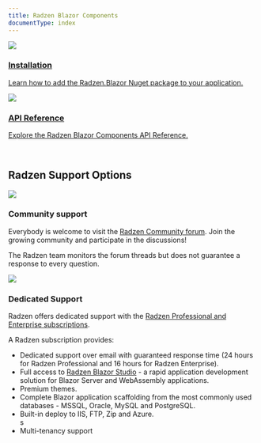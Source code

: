 ```yaml
---
title: Radzen Blazor Components
documentType: index
---
```


<div class="row text-center">
    <div class="col-md-6">
        <a href="guides/getting-started/installation.html" class="card-link">
            <img class="illustration" src="images/install.svg">
            <h3>Installation</h3>
            <p>Learn how to add the Radzen.Blazor Nuget package to your application.</p>
        </a>
    </div>
    <div class="col-md-6">
        <a href="api/index.html" class="card-link">
            <img class="illustration" src="images/api-reference.svg">
            <h3>API Reference</h3>
            <p>Explore the Radzen Blazor Components API Reference.</p>
        </a>
    </div>
</div>

<div class="row text-center" style="margin-top: 60px; margin-bottom: 120px;">
    <h2 class="subtitle">Radzen Support Options</h2>
    <div class="col-md-4 col-md-offset-1">
        <img class="illustration" src="images/community.svg">
        <h3>Community support</h3>
        <p class="text-left">Everybody is welcome to visit the <a href="https://forum.radzen.com" target="_blank">Radzen Community forum</a>. Join the growing community and participate in the discussions!</p>
        <p class="text-left">The Radzen team monitors the forum threads but does not guarantee a response to every question.</p>
    </div>
    <div class="col-md-4 col-md-offset-2">
        <img class="illustration" src="images/premium.svg">
        <h3>Dedicated Support</h3>
        <p class="text-left">Radzen offers dedicated support with the <a href="https://www.radzen.com/pricing" target="_blank" title="See Pricing">Radzen Professional and Enterprise subscriptions</a>.</p>
        <p >A Radzen subscription provides:</p>
        <ul class="text-left">
            <li>Dedicated support over email with guaranteed response time (24 hours for Radzen Professional and 16 hours for Radzen Enterprise).</li>
            <li>Full access to <a href="https://www.radzen.com/blazor-studio" target="_blank">Radzen Blazor Studio</a> - a rapid application development solution for Blazor Server and WebAssembly applications.</li>
            <li>Premium themes.</li>
            <li>Complete Blazor application scaffolding from the most commonly used databases - MSSQL, Oracle, MySQL and PostgreSQL.</li>
            <li>Built-in deploy to IIS, FTP, Zip and Azure.</li>s
            <li>Multi-tenancy support</li>
        </ul>
    </div>
</div>